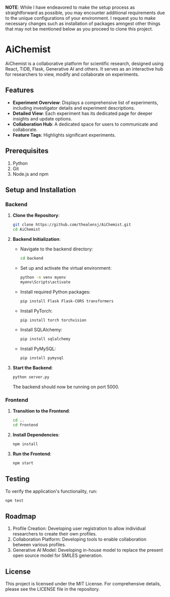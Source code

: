 **NOTE**: While I have endeavored to make the setup process as straightforward as possible, you may encounter additional requirements due to the unique configurations of your environment. I request you to make necessary changes such as installation of packages amngest other things that may not be mentioned below as you proceed to clone this project. 

# AiChemist

AiChemist is a collaborative platform for scientific research, designed using React, TiDB, Flask, Generative AI and others. It serves as an interactive hub for researchers to view, modify and collaborate on experiments. 

## Features

- **Experiment Overview**: Displays a comprehensive list of experiments, including investigator details and experiment descriptions.
- **Detailed View**: Each experiment has its dedicated page for deeper insights and update options.
- **Collaboration Hub**: A dedicated space for users to communicate and collaborate.
- **Feature Tags**: Highlights significant experiments.

## Prerequisites

1. Python
2. Git
3. Node.js and npm

## Setup and Installation

### Backend

1. **Clone the Repository**:
    ```bash
    git clone https://github.com/thealensj/AiChemist.git
    cd AiChemist
    ```

2. **Backend Initialization**:
    - Navigate to the backend directory:
        ```bash
        cd backend
        ```
    - Set up and activate the virtual environment:
        ```bash
        python -m venv myenv
        myenv\Scripts\activate
        ```
    - Install required Python packages:
        ```bash
        pip install Flask Flask-CORS transformers
        ```
    - Install PyTorch:
        ```bash
        pip install torch torchvision
        ```
    - Install SQLAlchemy:
        ```bash
        pip install sqlalchemy
        ```
    - Install PyMySQL:
       ```bash
       pip install pymysql 
       ```

3. **Start the Backend**:
    ```bash
    python server.py
    ```
    The backend should now be running on port 5000.

### Frontend

1. **Transition to the Frontend**:
    ```bash
    cd ..
    cd frontend
    ```

2. **Install Dependencies**:
    ```bash
    npm install
    ```

3. **Run the Frontend**:
    ```bash
    npm start
    ```

## Testing

To verify the application's functionality, run:
```bash
npm test
```

## Roadmap
1. Profile Creation: Developing user registration to allow individual researchers to create their own profiles.
2. Collaboration Platform: Developing tools to enable collaboration between various profiles. 
3. Generative AI Model: Developing in-house model to replace the present open source model for SMILES generation. 

## License
This project is licensed under the MIT License. For comprehensive details, please see the LICENSE file in the repository.
